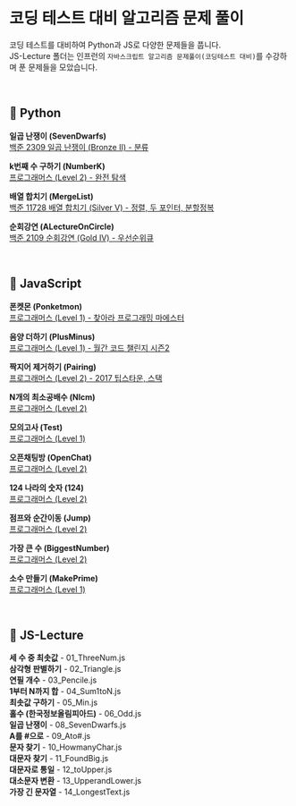 # 코딩 테스트 대비 알고리즘 문제 풀이

코딩 테스트를 대비하여 Python과 JS로 다양한 문제들을 풉니다.  
JS-Lecture 폴더는 인프런의 `자바스크립트 알고리즘 문제풀이(코딩테스트 대비)`를 수강하며 푼 문제들을 모았습니다.

<br>

## 🐍 Python

**일곱 난쟁이 (SevenDwarfs)**  
[백준 2309 일곱 난쟁이 (Bronze II) - 분류](https://www.acmicpc.net/problem/2309)

**k번째 수 구하기 (NumberK)**  
[프로그래머스 (Level 2) - 완전 탐색](https://github.com/white-jang/white-git/blob/master/algorithm/numberk.py)

**배열 합치기 (MergeList)**  
[백준 11728 배열 합치기 (Silver V) - 정렬, 두 포인터, 분할정복](https://www.acmicpc.net/problem/11728)

**순회강연 (ALectureOnCircle)**  
[백준 2109 순회강연 (Gold IV) - 우선순위큐](https://www.acmicpc.net/problem/2109)

<br>
  
## 🌈 JavaScript
**폰켓몬 (Ponketmon)**  
[프로그래머스 (Level 1) - 찾아라 프로그래밍 마에스터](https://programmers.co.kr/learn/courses/30/lessons/1845)

**음양 더하기 (PlusMinus)**  
[프로그래머스 (Level 1) - 월간 코드 챌린지 시즌2](https://programmers.co.kr/learn/courses/30/lessons/76501)

**짝지어 제거하기 (Pairing)**  
[프로그래머스 (Level 2) - 2017 팁스타운, 스택](https://programmers.co.kr/learn/courses/30/lessons/12973)

**N개의 최소공배수 (Nlcm)**  
[프로그래머스 (Level 2)](https://programmers.co.kr/learn/courses/30/lessons/12953)

**모의고사 (Test)**  
[프로그래머스 (Level 1)](https://programmers.co.kr/learn/courses/30/lessons/42840)

**오픈채팅방 (OpenChat)**  
[프로그래머스 (Level 2)](https://programmers.co.kr/learn/courses/30/lessons/42888)

**124 나라의 숫자 (124)**  
[프로그래머스 (Level 2)](https://programmers.co.kr/learn/courses/30/lessons/12899)

**점프와 순간이동 (Jump)**  
[프로그래머스 (Level 2)](https://programmers.co.kr/learn/courses/30/lessons/12980)

**가장 큰 수 (BiggestNumber)**  
[프로그래머스 (Level 2)](https://programmers.co.kr/learn/courses/30/lessons/42746)

**소수 만들기 (MakePrime)**  
[프로그래머스 (Level 1)](https://programmers.co.kr/learn/courses/30/lessons/12977)

<br>

## 📓 JS-Lecture

**세 수 중 최솟값** - 01_ThreeNum.js  
**삼각형 판별하기** - 02_Triangle.js  
**연필 개수** - 03_Pencile.js  
**1부터 N까지 합** - 04_Sum1toN.js  
**최솟값 구하기** - 05_Min.js  
**홀수 (한국정보올림피아드)** - 06_Odd.js  
**일곱 난쟁이** - 08_SevenDwarfs.js  
**A를 #으로** - 09_Ato#.js  
**문자 찾기** - 10_HowmanyChar.js  
**대문자 찾기** - 11_FoundBig.js  
**대문자로 통일** - 12_toUpper.js  
**대소문자 변환** - 13_UpperandLower.js  
**가장 긴 문자열** - 14_LongestText.js
